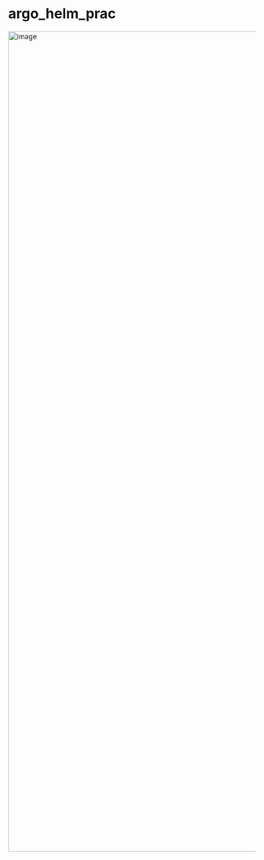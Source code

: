 # argo_helm_prac

<img width="1670" alt="image" src="https://github.com/JoisFe/argo_helm_prac/assets/90208100/d6b6f855-c255-4be5-8dc6-925e6344c5d6">


